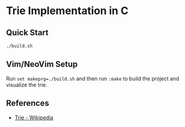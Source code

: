 # Trie Implementation in C

## Quick Start

```bash
./build.sh
```

## Vim/NeoVim Setup

Run `set makeprg=./build.sh` and then run `:make` to build the project and visualize the trie.

## References

- [Trie - Wikipedia](https://en.wikipedia.org/wiki/Trie)
